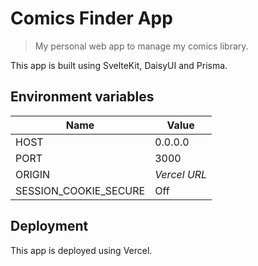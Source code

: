 # Comics Finder App

> My personal web app to manage my comics library.

This app is built using SvelteKit, DaisyUI and Prisma.

## Environment variables

| Name                  | Value        |
| --------------------- | ------------ |
| HOST                  | 0.0.0.0      |
| PORT                  | 3000         |
| ORIGIN                | _Vercel URL_ |
| SESSION_COOKIE_SECURE | Off          |

## Deployment

This app is deployed using Vercel.
